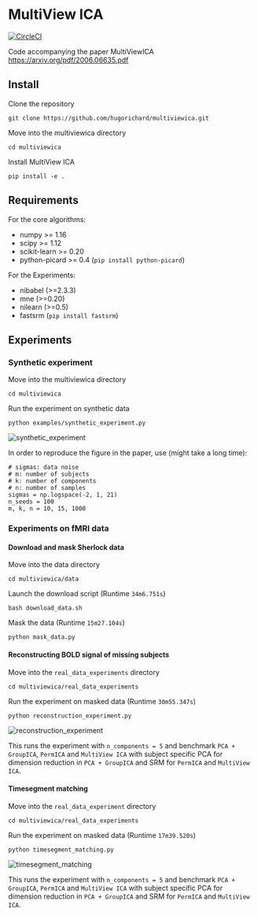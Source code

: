 # MultiView ICA

[![CircleCI](https://circleci.com/gh/hugorichard/multiviewica.svg?style=svg)](https://circleci.com/gh/hugorichard/multiviewica)

Code accompanying the paper MultiViewICA https://arxiv.org/pdf/2006.06635.pdf

## Install

Clone the repository

`git clone https://github.com/hugorichard/multiviewica.git`

Move into the multiviewica directory

``cd multiviewica``

Install MultiView ICA

`pip install -e .`


## Requirements
For the core algorithms:
* numpy >= 1.16
* scipy >= 1.12
* scikit-learn >= 0.20
* python-picard >= 0.4 (``pip install python-picard``)

For the Experiments:
* nibabel (>=2.3.3)
* mne (>=0.20)
* nilearn (>=0.5)
* fastsrm (``pip install fastsrm``)

## Experiments

### Synthetic experiment

Move into the multiviewica directory

``cd multiviewica``

Run the experiment on synthetic data

`python examples/synthetic_experiment.py`

![synthetic_experiment](./figures/synthetic_experiment.png)

In order to reproduce the figure in the paper, use (might take a long time):
```
# sigmas: data noise
# m: number of subjects
# k: number of components
# n: number of samples
sigmas = np.logspace(-2, 1, 21)
n_seeds = 100
m, k, n = 10, 15, 1000
```

### Experiments on fMRI data

#### Download and mask Sherlock data

Move into the data directory

``cd multiviewica/data``

Launch the download script (Runtime ``34m6.751s``)

`` bash download_data.sh ``

Mask the data (Runtime ``15m27.104s``)

``python mask_data.py``

#### Reconstructing BOLD signal of missing subjects

Move into the `real_data_experiments` directory

``cd multiviewica/real_data_experiments``

Run the experiment on masked data (Runtime ``30m55.347s``)

``python reconstruction_experiment.py``

![reconstruction_experiment](./figures/reconstruction.png)

This runs the experiment with ``n_components = 5`` and benchmark ``PCA + GroupICA``,  ``PermICA`` and ``MultiView ICA`` with subject specific PCA for dimension reduction in ``PCA + GroupICA`` and SRM for ``PermICA`` and ``MultiView ICA``.

#### Timesegment matching

Move into the `real_data_experiment` directory

``cd multiviewica/real_data_experiments``

Run the experiment on masked data (Runtime ``17m39.520s``)

``python timesegment_matching.py``

![timesegment_matching](./figures/timesegment_matching.png)

This runs the experiment with ``n_components = 5`` and benchmark ``PCA + GroupICA``,  ``PermICA`` and ``MultiView ICA`` with subject specific PCA for dimension reduction in ``PCA + GroupICA`` and SRM for ``PermICA`` and ``MultiView ICA``.

